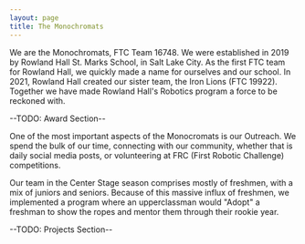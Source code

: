 ```yaml
---
layout: page
title: The Monochromats
---
```


We are the Monochromats, FTC Team 16748. We were established in 2019 by Rowland Hall St. Marks School, in Salt Lake City. As the first FTC team for Rowland Hall, we quickly made a name for ourselves and our school. In 2021, Rowland Hall created our sister team, the Iron Lions (FTC 19922). Together we have made Rowland Hall's Robotics program a force to be reckoned with.

--TODO: Award Section--

One of the most important aspects of the Monocromats is our Outreach. We spend the bulk of our time, connecting with our community, whether that is daily social media posts, or volunteering at FRC (First Robotic Challenge) competitions. 

Our team in the Center Stage season comprises mostly of freshmen, with a mix of juniors and seniors. Because of this massive influx of freshmen, we implemented a program where an upperclassman would "Adopt" a freshman to show the ropes and mentor them through their rookie year.

--TODO: Projects Section--
